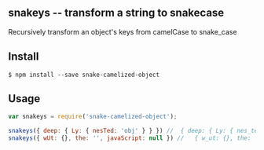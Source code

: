## snakeys -- transform a string to snakecase

Recursively transform an object's keys from camelCase to snake_case

## Install

```
$ npm install --save snake-camelized-object
```

## Usage

```javascript
var snakeys = require('snake-camelized-object');

snakeys({ deep: { Ly: { nesTed: 'obj' } } }) //  { deep: { Ly: { nes_ted: 'obj' } } }
snakeys({ wUt: {}, the: '', javaScript: null }) //   { w_ut: {}, the: '', java_script: null }
```
